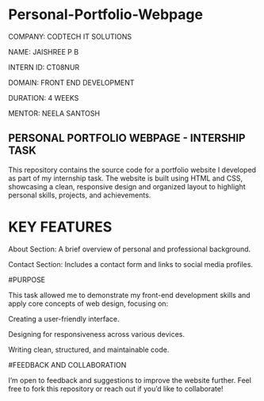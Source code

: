 # Personal-Portfolio-Webpage

COMPANY: CODTECH IT SOLUTIONS

NAME: JAISHREE P B

INTERN ID: CT08NUR

DOMAIN: FRONT END DEVELOPMENT

DURATION: 4 WEEKS

MENTOR: NEELA SANTOSH

## PERSONAL PORTFOLIO WEBPAGE - INTERSHIP TASK

This repository contains the source code for a portfolio website I developed as part of my internship task. The website is built using HTML and CSS, showcasing a clean, responsive design and organized layout to highlight personal skills, projects, and achievements.

# KEY FEATURES

About Section: A brief overview of personal and professional background.

Contact Section: Includes a contact form and links to social media profiles.

#PURPOSE

This task allowed me to demonstrate my front-end development skills and apply core concepts of web design, focusing on:

Creating a user-friendly interface.

Designing for responsiveness across various devices.

Writing clean, structured, and maintainable code.

#FEEDBACK AND COLLABORATION

I’m open to feedback and suggestions to improve the website further. Feel free to fork this repository or reach out if you’d like to collaborate!

